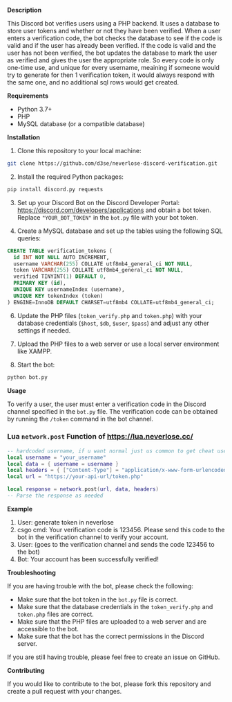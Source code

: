**Description**

This Discord bot verifies users using a PHP backend. It uses a database to store user tokens and whether or not they have been verified. When a user enters a verification code, the bot checks the database to see if the code is valid and if the user has already been verified. If the code is valid and the user has not been verified, the bot updates the database to mark the user as verified and gives the user the appropriate role. So every code is only one-time use, and unique for every username, meaining if someone would try to generate for then 1 verification token, it would always respond with the same one, and no additional sql rows would get created.

**Requirements**

* Python 3.7+
* PHP
* MySQL database (or a compatible database)

**Installation**

1. Clone this repository to your local machine:

```bash
git clone https://github.com/d3se/neverlose-discord-verification.git
```

2. Install the required Python packages:

```bash
pip install discord.py requests
```

3. Set up your Discord Bot on the Discord Developer Portal: https://discord.com/developers/applications and obtain a bot token. Replace `"YOUR_BOT_TOKEN"` in the `bot.py` file with your bot token.

4. Create a MySQL database and set up the tables using the following SQL queries:
   
  ```sql
CREATE TABLE verification_tokens (
    id INT NOT NULL AUTO_INCREMENT,
    username VARCHAR(255) COLLATE utf8mb4_general_ci NOT NULL,
    token VARCHAR(255) COLLATE utf8mb4_general_ci NOT NULL,
    verified TINYINT(1) DEFAULT 0,
    PRIMARY KEY (id),
    UNIQUE KEY usernameIndex (username),
    UNIQUE KEY tokenIndex (token)
) ENGINE=InnoDB DEFAULT CHARSET=utf8mb4 COLLATE=utf8mb4_general_ci;
```
   
6. Update the PHP files (`token_verify.php` and `token.php`) with your database credentials (`$host`, `$db`, `$user`, `$pass`) and adjust any other settings if needed.

7. Upload the PHP files to a web server or use a local server environment like XAMPP.

8. Start the bot:

```bash
python bot.py
```

**Usage**

To verify a user, the user must enter a verification code in the Discord channel specified in the `bot.py` file. The verification code can be obtained by running the `/token` command in the bot channel.


### Lua `network.post` Function of https://lua.neverlose.cc/

```lua
-- hardcoded username, if u want normal just us common to get cheat username
local username = "your_username"
local data = { username = username }
local headers = { ["Content-Type"] = "application/x-www-form-urlencoded" }
local url = "https://your-api-url/token.php"

local response = network.post(url, data, headers)
-- Parse the response as needed
```
**Example**


1. User: generate token in neverlose 
2. csgo cmd: Your verification code is 123456. Please send this code to the bot in the verification channel to verify your account.
3. User: (goes to the verification channel and sends the code 123456 to the bot)
4. Bot: Your account has been successfully verified!


**Troubleshooting**

If you are having trouble with the bot, please check the following:

* Make sure that the bot token in the `bot.py` file is correct.
* Make sure that the database credentials in the `token_verify.php` and `token.php` files are correct.
* Make sure that the PHP files are uploaded to a web server and are accessible to the bot.
* Make sure that the bot has the correct permissions in the Discord server.

If you are still having trouble, please feel free to create an issue on GitHub.

**Contributing**

If you would like to contribute to the bot, please fork this repository and create a pull request with your changes.
